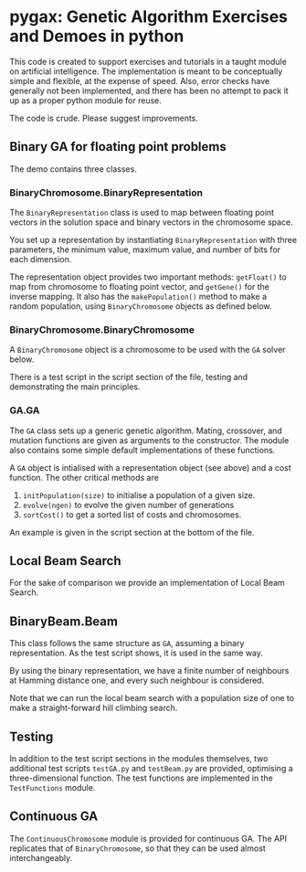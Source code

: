 # pygax: Genetic Algorithm Exercises and Demoes in python

This code is created to support exercises and tutorials in a
taught module on artificial intelligence.  The implementation 
is meant to be conceptually simple and flexible, at the expense 
of speed.  Also, error checks have generally not been implemented,
and there has been no attempt to pack it up as a proper python
module for reuse.

The code is crude.  Please suggest improvements.

## Binary GA for floating point problems

The demo contains three classes.

### BinaryChromosome.BinaryRepresentation

The `BinaryRepresentation` class is used to map between 
floating point vectors in the solution space and binary
vectors in the chromosome space.

You set up a representation by instantiating `BinaryRepresentation` 
with three parameters, the minimum value, maximum value, and number
of bits for each dimension.  

The representation object provides two important methods:
`getFloat()` to map from chromosome to floating point vector,
and `getGene()` for the inverse mapping. It also has the
`makePopulation()` method to make a random population, using
`BinaryChromosome` objects as defined below.

### BinaryChromosome.BinaryChromosome

A `BinaryChromosome` object is a chromosome to be used with the
`GA` solver below.

There is a test script in the script section of the file,
testing and demonstrating the main principles.

### GA.GA

The `GA` class sets up a generic genetic algorithm.  Mating, crossover,
and mutation functions are given as arguments to the constructor.
The module also contains some simple default implementations of these
functions.

A `GA` object is intialised with a representation object (see above)
and a cost function.  The other critical methods are

1.  `initPopulation(size)` to initialise a population of a given size.
2.  `evolve(ngen)` to evolve the given number of generations
3.  `sortCost()` to get a sorted list of costs and chromosomes.

An example is given in the script section at the bottom of the file.

## Local Beam Search

For the sake of comparison we provide an implementation of Local Beam Search.

## BinaryBeam.Beam

This class follows the same structure as `GA`, assuming a binary 
representation.  As the test script shows, it is used in the same
way.

By using the binary representation, we have a finite number of 
neighbours at Hamming distance one, and every such neighbour is
considered.

Note that we can run the local beam search with a population size
of one to make a straight-forward hill climbing search.

## Testing

In addition to the test script sections in the modules themselves,
two additional test scripts `testGA.py` and `testBeam.py` are provided,
optimising a three-dimensional function.  The test functions are 
implemented in the `TestFunctions` module.

## Continuous GA

The `ContinuousChromosome` module is provided for continuous GA.
The API replicates that of `BinaryChromosome`, so that they can be
used almost interchangeably.
